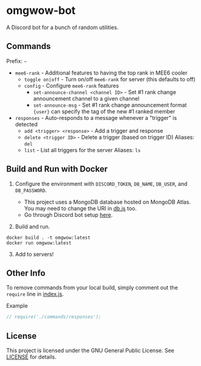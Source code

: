 # omgwow-bot
A Discord bot for a bunch of random utilities.

## Commands
Prefix: `~`
* `mee6-rank` - Additional features to having the top rank in MEE6 cooler
    * `toggle on|off` - Turn on/off `mee6-rank` for server (this defaults to off)
    * `config` - Configure `mee6-rank` features
        * `set-announce-channel <channel ID>` - Set #1 rank change announcement channel to a given channel
        * `set-announce-msg` - Set #1 rank change announcement format
            `{user}` can specify the tag of the new #1 ranked member
* `responses` - Auto-responds to a message whenever a "trigger" is detected 
    * `add <trigger> <response>` - Add a trigger and response
    * `delete <trigger ID>` - Delete a trigger (based on trigger ID)
        Aliases: `del`
    * `list` - List all triggers for the server
        Aliases: `ls`

## Build and Run with Docker

1. Configure the environment with `DISCORD_TOKEN`, `DB_NAME`, `DB_USER`, and `DB_PASSWORD`.
    * This project uses a MongoDB database hosted on MongoDB Atlas. You may need to change the URI in [db.js](./src/db.js) too.
    * Go through Discord bot setup [here](https://discord.com/developers/applications).


2. Build and run.
```
docker build . -t omgwow:latest
docker run omgwow:latest
```

3. Add to servers!

## Other Info
To remove commands from your local build, simply comment out the `require` line in [index.js](./src/index.js).

Example
```js
// require('./commands/responses');
```

## License
This project is licensed under the GNU General Public License. See [LICENSE](./LICENSE) for details.
